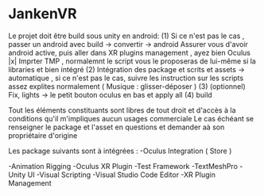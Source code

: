 # JankenVR

Le projet doit être build sous unity en android:
 (1) Si ce n'est pas le cas , passer un android avec build -> convertir -> android
    Assurer vous d'avoir android active, puis aller dans XR plugins management , ayez bien Oculus |x|
    Imprter TMP , normalemnt le script vous le proposeras de lui-même si la libraries et bien intégré
 (2) Intégration des package et scrits et assets -> automatique , si ce n'est pas le cas, suivre les instruction sur les scripts assez explites normalement ( Musique : glisser-déposer )
 (3) (optionnel) Fix, lights -> le petit bouton oculus en bas et apply all
 (4) build
 
Tout les éléments constituants sont libres de tout droit et d'accès à la conditions qu'il m'impliques aucun usages commerciale
Le cas échéant se renseigner le package et l'asset en questions et demander aà son propriétaire d'origine

Les package suivants sont à intégrées :
-Oculus Integration ( Store )

-Animation Rigging
-Oculus XR Plugin
-Test Framework
-TextMeshPro
-Unity UI
-Visual Scripting
-Visual Studio Code Editor
-XR Plugin Management
